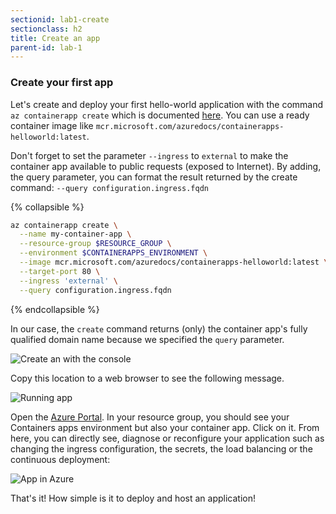 ```yaml
---
sectionid: lab1-create
sectionclass: h2
title: Create an app
parent-id: lab-1
---
```



### Create your first app

Let's create and deploy your first hello-world application with the command `az containerapp create` which is documented [here](https://docs.microsoft.com/fr-fr/cli/azure/container). You can use a ready container image like `mcr.microsoft.com/azuredocs/containerapps-helloworld:latest`.

Don't forget to set the parameter `--ingress` to `external` to make the container app available to public requests (exposed to Internet). By adding, the query parameter, you can format the result returned by the create command: `--query configuration.ingress.fqdn`

{% collapsible %}

``` bash
az containerapp create \
  --name my-container-app \
  --resource-group $RESOURCE_GROUP \
  --environment $CONTAINERAPPS_ENVIRONMENT \
  --image mcr.microsoft.com/azuredocs/containerapps-helloworld:latest \
  --target-port 80 \
  --ingress 'external' \
  --query configuration.ingress.fqdn
```

{% endcollapsible %}

In our case, the `create` command returns (only) the container app's fully qualified domain name because we specified the `query` parameter.

![Create an with the console](/media/lab1/create-app.png)

Copy this location to a web browser to see the following message.

![Running app](/media/lab1/running-app.png)

Open the [Azure Portal](https://portal.azure.com). In your resource group, you should see your Containers apps environment but also your container app. Click on it.
From here, you can directly see, diagnose or reconfigure your application such as changing the ingress configuration, the secrets, the load balancing or the continuous deployment:

![App in Azure](/media/lab1/created-app-in-azure.png)

That's it! How simple is it to deploy and host an application!
